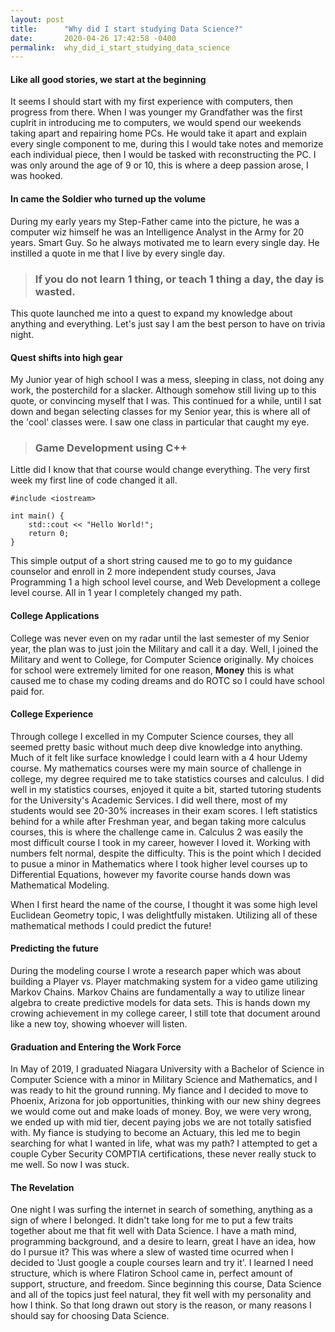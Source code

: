 ```yaml
---
layout: post
title:      "Why did I start studying Data Science?"
date:       2020-04-26 17:42:58 -0400
permalink:  why_did_i_start_studying_data_science
---
```



#### Like all good stories, we start at the beginning

It seems I should start with my first experience with computers, then progress from there. When I was younger my Grandfather was the first cuplrit in introducing me to computers, we would spend our weekends taking apart and repairing home PCs. He would take it apart and explain every single component to me, during this I would take notes and memorize each individual piece, then I would be tasked with reconstructing the PC. I was only around the age of 9 or 10, this is where a deep passion arose, I was hooked.

#### In came the Soldier who turned up the volume

During my early years my Step-Father came into the picture, he was a computer wiz himself he was an Intelligence Analyst in the Army for 20 years. Smart Guy. So he always motivated me to learn every single day. He instilled a quote in me that I live by every single day. 
>### If you do not learn 1 thing, or teach 1 thing a day, the day is wasted.

This quote launched me into a quest to expand my knowledge about anything and everything. Let's just say I am the best person to have on trivia night. 

#### Quest shifts into high gear

My Junior year of high school I was a mess, sleeping in class, not doing any work, the posterchild for a slacker. Although somehow still living up to this quote, or convincing myself that I was. This continued for a while, until I sat down and began selecting classes for my Senior year, this is where all of the 'cool' classes were. I saw one class in particular that caught my eye.

>### Game Development using C++

Little did I know that that course would change everything. The very first week my first line of code changed it all.

```
#include <iostream>

int main() {
    std::cout << "Hello World!";
    return 0;
}
```
 
This simple output of a short string caused me to go to my guidance counselor and enroll in 2 more independent study courses, Java Programming 1 a high school level course, and Web Development a college level course. All in 1 year I completely changed my path. 

#### College Applications

College was never even on my radar until the last semester of my Senior year, the plan was to just join the Military and call it a day. Well, I joined the Military and went to College, for Computer Science originally. My choices for school were extremely limited for one reason, **Money** this is what caused me to chase my coding dreams and do ROTC so I could have school paid for. 

#### College Experience

Through college I excelled in my Computer Science courses, they all seemed pretty basic without much deep dive knowledge into anything. Much of it felt like surface knowledge I could learn with a 4 hour Udemy course. My mathematics courses were my main source of challenge in college, my degree required me to take statistics courses and calculus. I did well in my statistics courses, enjoyed it quite a bit, started tutoring students for the University's Academic Services. I did well there, most of my students would see 20-30% increases in their exam scores. I left statistics behind for a while after Freshman year, and began taking more calculus courses, this is where the challenge came in. Calculus 2 was easily the most difficult course I took in my career, however I loved it. Working with numbers felt normal, despite the difficulty. This is the point which I decided to pusue a minor in Mathematics where I took higher level courses up to Differential Equations, however my favorite course hands down was Mathematical Modeling. 

When I first heard the name of the course, I thought it was some high level Euclidean Geometry topic, I was delightfully mistaken. Utilizing all of these mathematical methods I could predict the future! 

#### Predicting the future

During the modeling course I wrote a research paper which was about building a Player vs. Player matchmaking system for a video game utilizing Markov Chains. Markov Chains are fundamentally a way to utilize linear algebra to create predictive models for data sets. This is hands down my crowing achievement in my college career, I still tote that document around like a new toy, showing whoever will listen. 

#### Graduation and Entering the Work Force

In May of 2019, I graduated Niagara University with a Bachelor of Science in Computer Science with a minor in Military Science and Mathematics, and I was ready to hit the ground running. My fiance and I decided to move to Phoenix, Arizona for job opportunities, thinking with our new shiny degrees we would come out and make loads of money. Boy, we were very wrong, we ended up with mid tier, decent paying jobs we are not totally satisfied with. My fiance is studying to become an Actuary, this led me to begin searching for what I wanted in life, what was my path? I attempted to get a couple Cyber Security COMPTIA certifications, these never really stuck to me well. So now I was stuck.

#### The Revelation

One night I was surfing the internet in search of something, anything as a sign of where I belonged. It didn't take long for me to put a few traits together about me that fit well with Data Science. I have a math mind, programming background, and a desire to learn, great I have an idea, how do I pursue it? This was where a slew of wasted time ocurred when I decided to 'Just google a couple courses learn and try it'. I learned I need structure, which is where Flatiron School came in, perfect amount of support, structure, and freedom. Since beginning this course, Data Science and all of the topics just feel natural, they fit well with my personality and how I think. So that long drawn out story is the reason, or many reasons I should say for choosing Data Science.
